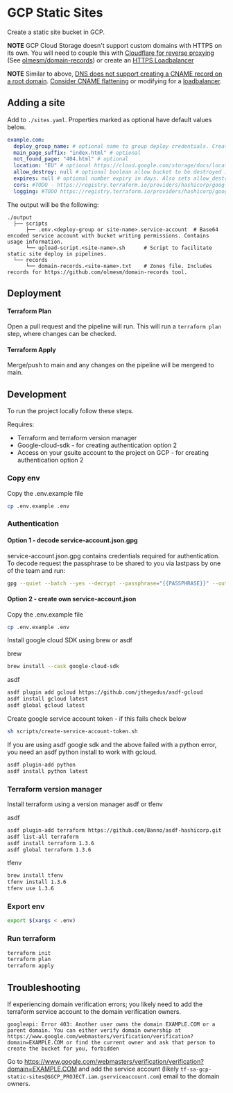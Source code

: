 # GCP Static Sites

Create a static site bucket in GCP.

**NOTE** GCP Cloud Storage doesn't support custom domains with HTTPS on its own. You will need to couple this with [Cloudflare for reverse proxying](https://www.cloudflare.com/en-gb/learning/cdn/glossary/reverse-proxy/) (See [olmesm/domain-records](https://github.com/olmesm/domain-records)) or create an [HTTPS Loadbalancer](https://cloud.google.com/storage/docs/hosting-static-website)

**NOTE** Similar to above, [DNS does not support creating a CNAME record on a root domain](https://cloud.google.com/storage/docs/hosting-static-website-http#cname). [Consider CNAME flattening](https://blog.cloudflare.com/introducing-cname-flattening-rfc-compliant-cnames-at-a-domains-root/) or modifying for a [loadbalancer](https://cloud.google.com/storage/docs/hosting-static-website).

## Adding a site

Add to `./sites.yaml`. Properties marked as optional have default values below.

```yaml
example.com:
  deploy_group_name: # optional name to group deploy credentials. Creates a shared service account for sites with same `deploy_group_name`
  main_page_suffix: "index.html" # optional
  not_found_page: "404.html" # optional
  location: "EU" # optional https://cloud.google.com/storage/docs/locations#location-mr
  allow_destroy: null # optional boolean allow bucket to be destroyed if it has objects.
  expires: null # optional number expiry in days. Also sets allow_destroy to true if allow_destroy is not explicitly set.
  cors: #TODO - https://registry.terraform.io/providers/hashicorp/google/latest/docs/resources/storage_bucket#cors
  logging: #TODO https://registry.terraform.io/providers/hashicorp/google/latest/docs/resources/storage_bucket#nested_logging
```

The output will be the following:

```
./output
  ├── scripts
      ├── .env.<deploy-group or site-name>.service-account  # Base64 encoded service account with bucket writing permissions. Contains usage information.
      └── upload-script.<site-name>.sh      # Script to facilitate static site deploy in pipelines.
  └── records
      └── domain-records.<site-name>.txt    # Zones file. Includes records for https://github.com/olmesm/domain-records tool.
```

## Deployment

#### Terraform Plan

Open a pull request and the pipeline will run. This will run a `terraform plan` step, where changes can be checked.

#### Terraform Apply

Merge/push to main and any changes on the pipeline will be mergeed to main.

## Development

To run the project locally follow these steps.

Requires:
* Terraform and terraform version manager
* Google-cloud-sdk - for creating authentication option 2
* Access on your gsuite account to the project on GCP - for creating authentication option 2

### Copy env
Copy the .env.example file
```bash
cp .env.example .env
```

### Authentication

#### Option 1 - decode service-account.json.gpg

service-account.json.gpg contains credentials required for authentication. To decode request the passphrase to be shared to you via lastpass by one of the team and run:
```bash
gpg --quiet --batch --yes --decrypt --passphrase="{{PASSPHRASE}}" --output ./service-account.json service-account.json.gpg
```

#### Option 2 - create own service-account.json

Copy the .env.example file
```bash
cp .env.example .env
```

Install google cloud SDK using brew or asdf

brew
```bash
brew install --cask google-cloud-sdk
```

asdf
```bash
asdf plugin add gcloud https://github.com/jthegedus/asdf-gcloud
asdf install gcloud latest
asdf global gcloud latest
```

Create google service account token - if this fails check below
```bash
sh scripts/create-service-account-token.sh
```

If you are using asdf google sdk and the above  failed with a python error, you need an asdf python install to work with gcloud.
```bash
asdf plugin-add python
asdf install python latest
```

### Terraform version manager

Install terraform using a version manager asdf or tfenv

asdf
```bash
asdf plugin-add terraform https://github.com/Banno/asdf-hashicorp.git
asdf list-all terraform
asdf install terraform 1.3.6
asdf global terraform 1.3.6
```

tfenv
```bash
brew install tfenv
tfenv install 1.3.6
tfenv use 1.3.6
```

### Export env
```bash
export $(xargs < .env)
```

### Run terraform
```bash
terraform init
terraform plan
terraform apply
```

## Troubleshooting

If experiencing domain verification errors; you likely need to add the terraform service account to the domain verification owners.

```
googleapi: Error 403: Another user owns the domain EXAMPLE.COM or a parent domain. You can either verify domain ownership at https://www.google.com/webmasters/verification/verification?domain=EXAMPLE.COM or find the current owner and ask that person to create the bucket for you, forbidden
```

Go to https://www.google.com/webmasters/verification/verification?domain=EXAMPLE.COM and add the service account (likely `tf-sa-gcp-static-sites@$GCP_PROJECT.iam.gserviceaccount.com`) email to the domain owners.
